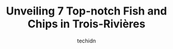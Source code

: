 ---
layout: ampstory
image: https://i0.wp.com/www.auto.or.id/wp-content/uploads/2023/06/sea-shack-au-bord-du-lac-0-trois-rivic3a8res-1686326422.jpeg?resize=640,853
author: techidn
featured: false
description: Trois-Rivières, Quebec, Canada is a haven for Fish and Chips enthusiasts, boasting an impressive array of 7 top-notch establishments. Whether youre a seasoned connoisseur or simply curious
title: Unveiling 7 Top-notch Fish and Chips in Trois-Rivières
cover:
   title: Unveiling 7 Top-notch Fish and Chips in Trois-Rivières
   subtitle: AUTO.OR.ID
   background: https://www.auto.or.id/wp-content/uploads/2023/06/sea-shack-au-bord-du-lac-0-trois-rivic3a8res-1686326422.jpeg

pages: 
 - layout: thirds
   top: <h1>#1 Le Bureau de Poste Trois-Rivières</h1>
   bottom: "<p>One of the great food joints in TR. visited TR and had lunch from here. The food portion is good. We tried beef burger w salad, beef sandwich w fries ($7 each) and chicke</p>"
   background: https://www.auto.or.id/wp-content/uploads/2023/06/sea-shack-au-bord-du-lac-1-trois-rivic3a8res-1686326423.jpeg
   backgroundblur: true
 - layout: thirds
   top: <h1>#2 Restaurant Normandin Trois-Rivières</h1>
   bottom: "<p>1350 Bd des Récollets, Trois-Rivières, QC G8Z 4L5, Canada</p>"
   background: https://www.auto.or.id/wp-content/uploads/2023/06/sea-shack-au-bord-du-lac-2-trois-rivic3a8res-1686326424.jpeg
   cta:
      link: https://www.auto.or.id/unveiling-7-top-notch-fish-and-chips-in-trois-rivieres/
      text: Unveiling 7 Top-notch Fish and Chips in Trois-Rivières
 - layout: thirds
   top: <h1>#3 Restaurant Normandin Trois-Rivières Ouest</h1>
   bottom: "<p>4300 Bd des Récollets, Trois-Rivières, QC G9A 6K9, Canada</p>"
   background: https://images.unsplash.com/photo-1553440569-bcc63803a83d?ixlib=rb-4.0.3&ixid=MnwxMjA3fDB8MHxwaG90by1wYWdlfHx8fGVufDB8fHx8&auto=format&fit=crop&w=640&h=853&q=80
   cta:
      link: https://www.auto.or.id/unveiling-7-top-notch-fish-and-chips-in-trois-rivieres/
      text: Unveiling 7 Top-notch Fish and Chips in Trois-Rivières
 - layout: thirds
   top: <h1>#4 Aqua Trois-Rivières</h1>
   bottom: "<p>334 Rue des Forges, Trois-Rivières, QC G9A 4S8, Canada</p>"
   background: https://images.unsplash.com/photo-1597220669155-4a3e59232dc9?ixlib=rb-4.0.3&ixid=MnwxMjA3fDB8MHxwaG90by1wYWdlfHx8fGVufDB8fHx8&auto=format&fit=crop&w=640&h=853&q=80
   cta:
      link: https://www.auto.or.id/unveiling-7-top-notch-fish-and-chips-in-trois-rivieres/
      text: Unveiling 7 Top-notch Fish and Chips in Trois-Rivières
 - layout: thirds
   top: <h1>#5 SHAKER Cuisine & Mixologie</h1>
   bottom: "<p>4225 Boulevard des Forges #H20, Trois-Rivières, QC G8Y 1W2, Canada</p>"
   background: https://images.unsplash.com/photo-1604755940678-ffbf0c1fcc37?ixlib=rb-4.0.3&ixid=MnwxMjA3fDB8MHxwaG90by1wYWdlfHx8fGVufDB8fHx8&auto=format&fit=crop&w=640&h=853&q=80
   cta:
      link: https://www.auto.or.id/unveiling-7-top-notch-fish-and-chips-in-trois-rivieres/
      text: Unveiling 7 Top-notch Fish and Chips in Trois-Rivières
 - layout: thirds
   top: <h1>#6 Rôtisserie St-Hubert</h1>
   bottom: "<p>5275 Bd des Forges, Trois-Rivières, QC G8Y 4Z3, Canada</p>"
   background: https://images.unsplash.com/photo-1610972221114-c48c6bb5d2eb?ixlib=rb-4.0.3&ixid=MnwxMjA3fDB8MHxwaG90by1wYWdlfHx8fGVufDB8fHx8&auto=format&fit=crop&w=640&h=853&q=80
   cta:
      link: https://www.auto.or.id/unveiling-7-top-notch-fish-and-chips-in-trois-rivieres/
      text: Unveiling 7 Top-notch Fish and Chips in Trois-Rivières
 - layout: thirds
   top: <h1>#7 Restaurant Au Vieux Duluth</h1>
   bottom: "<p>5505 Bd des Forges, Trois-Rivières, QC G8Y 5L5, Canada</p>"
   background: https://images.unsplash.com/photo-1633713368363-2b04dadce462?ixlib=rb-4.0.3&ixid=MnwxMjA3fDB8MHxwaG90by1wYWdlfHx8fGVufDB8fHx8&auto=format&fit=crop&w=640&h=853&q=80
   cta:
      link: https://www.auto.or.id/unveiling-7-top-notch-fish-and-chips-in-trois-rivieres/
      text: Unveiling 7 Top-notch Fish and Chips in Trois-Rivières
 - layout: thirds
   middle: Continue reading...
   background: https://images.unsplash.com/photo-1629935389411-1bb0ae0d1ffe?ixlib=rb-4.0.3&ixid=MnwxMjA3fDB8MHxwaG90by1wYWdlfHx8fGVufDB8fHx8&auto=format&fit=crop&w=640&h=853&q=80
   cta:
      link: https://www.auto.or.id/unveiling-7-top-notch-fish-and-chips-in-trois-rivieres/
      text: Unveiling 7 Top-notch Fish and Chips in Trois-Rivières

---